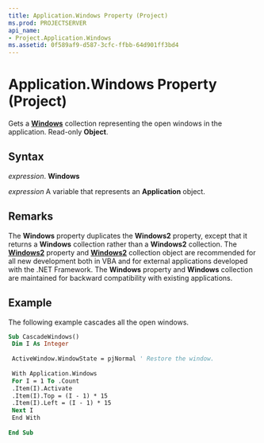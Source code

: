 ```yaml
---
title: Application.Windows Property (Project)
ms.prod: PROJECTSERVER
api_name:
- Project.Application.Windows
ms.assetid: 0f589af9-d587-3cfc-ffbb-64d901ff3bd4
---
```



# Application.Windows Property (Project)

Gets a  **[Windows](windows-object-project.md)** collection representing the open windows in the application. Read-only **Object**.


## Syntax

 _expression_. **Windows**

 _expression_ A variable that represents an **Application** object.


## Remarks

The  **Windows** property duplicates the **Windows2** property, except that it returns a **Windows** collection rather than a **Windows2** collection. The **[Windows2](application-windows2-property-project.md)** property and **[Windows2](windows2-object-project.md)** collection object are recommended for all new development both in VBA and for external applications developed with the .NET Framework. The **Windows** property and **Windows** collection are maintained for backward compatibility with existing applications.


## Example

The following example cascades all the open windows.


```vb
Sub CascadeWindows() 
 Dim I As Integer 
 
 ActiveWindow.WindowState = pjNormal ' Restore the window. 
 
 With Application.Windows 
 For I = 1 To .Count 
 .Item(I).Activate 
 .Item(I).Top = (I - 1) * 15 
 .Item(I).Left = (I - 1) * 15 
 Next I 
 End With 
 
End Sub
```


